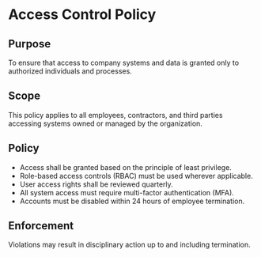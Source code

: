 # Access Control Policy

## Purpose
To ensure that access to company systems and data is granted only to authorized individuals and processes.

## Scope
This policy applies to all employees, contractors, and third parties accessing systems owned or managed by the organization.

## Policy
- Access shall be granted based on the principle of least privilege.
- Role-based access controls (RBAC) must be used wherever applicable.
- User access rights shall be reviewed quarterly.
- All system access must require multi-factor authentication (MFA).
- Accounts must be disabled within 24 hours of employee termination.

## Enforcement
Violations may result in disciplinary action up to and including termination.